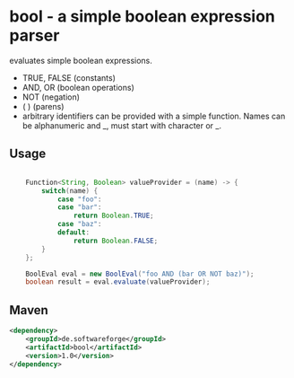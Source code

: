 # bool - a simple boolean expression parser

evaluates simple boolean expressions.

- TRUE, FALSE (constants)
- AND, OR (boolean operations)
- NOT (negation)
- ( ) (parens)
- arbitrary identifiers can be provided with a simple function. Names can be alphanumeric and _, must start with character or _.

## Usage

```java

    Function<String, Boolean> valueProvider = (name) -> {
        switch(name) {
            case "foo":
            case "bar":
                return Boolean.TRUE;
            case "baz":
            default:
                return Boolean.FALSE;
        }
    };

    BoolEval eval = new BoolEval("foo AND (bar OR NOT baz)");
    boolean result = eval.evaluate(valueProvider);
```

## Maven

```xml
<dependency>
    <groupId>de.softwareforge</groupId>
    <artifactId>bool</artifactId>
    <version>1.0</version>
</dependency>
```
